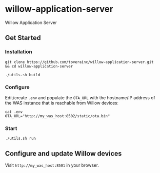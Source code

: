 # willow-application-server
Willow Application Server

## Get Started

### Installation
```
git clone https://github.com/toverainc/willow-application-server.git && cd willow-application-server

./utils.sh build
```

### Configure
Edit/create ```.env``` and populate the ```OTA_URL``` with the hostname/IP address of the WAS instance that is reachable from Willow devices:

```
cat .env 
OTA_URL="http://my_was_host:8502/static/ota.bin"
```

### Start
```./utils.sh run```

## Configure and update Willow devices
Visit ```http://my_was_host:8501``` in your browser.
